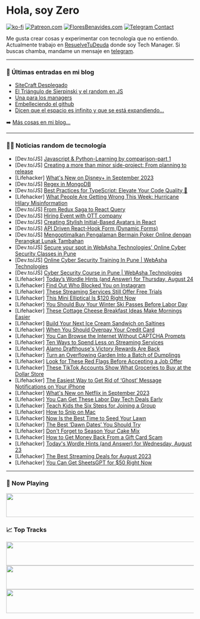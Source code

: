 # Hola, soy Zero

[![ko-fi](https://ko-fi.com/img/githubbutton_sm.svg)](https://ko-fi.com/J3J4N0LUK)
[![Patreon.com](https://img.shields.io/endpoint.svg?url=https%3A%2F%2Fshieldsio-patreon.vercel.app%2Fapi%3Fusername%3Dzerodragon%26type%3Dpatrons&style=for-the-badge)](https://patreon.com/zerodragon)
[![FloresBenavides.com](https://img.shields.io/website?down_message=oops&label=MiBlog&style=for-the-badge&up_message=online&url=https%3A%2F%2Ffloresbenavides.com)](https://floresbenavides.com)
[![Telegram Contact](https://img.shields.io/badge/escr%C3%ADbeme-ZeroDragon-%2326A5E4?style=for-the-badge&logo=telegram)](https://t.me/zerodragon)

Me gusta crear cosas y experimentar con tecnología que no entiendo.
Actualmente trabajo en [ResuelveTuDeuda](http://github.com/resuelve) donde soy Tech Manager.
Si buscas chamba, mandame un mensaje en [telegram](https://t.me/zerodragon).

---

### 📕 Últimas entradas en mi blog
<!-- BLOG-POST-LIST:START -->
- [SiteCraft Desplegado](https://floresbenavides.com/sitecraft-desplegado/)
- [El Triángulo de Sierpinski y el random en JS](https://floresbenavides.com/el-triangulo-de-sierpinski-y-el-random-en-js/)
- [Una para los managers](https://floresbenavides.com/una-para-los-managers/)
- [Embelleciendo el github](https://floresbenavides.com/embelleciendo-el-github/)
- [Dicen que el espacio es infinito y que se está expandiendo…](https://floresbenavides.com/dicen-que-el-espacio-es-infinito-y-que-se-esta-expandiendo/)
<!-- BLOG-POST-LIST:END -->

➡️ [Más cosas en mi blog...](https://floresbenavides.com)

---

### 👨‍💻 Noticias random de tecnología
<!-- TECH-POSTS:START -->
- [Dev.to/JS] [Javascript &amp; Python-Learning by comparison-part 1](https://dev.to/kk-aggarwal/javascript-python-learning-by-comparison-part-1-1olj)
- [Dev.to/JS] [Creating a more than minor side-project: From planning to release](https://dev.to/llxd/creating-a-more-than-minor-side-project-from-planning-to-release-3be8)
- [Lifehacker] [What&#39;s New on Disney+ in September 2023](https://lifehacker.com/whats-new-on-disney-in-september-2023-1850766656?utm_source=regular)
- [Dev.to/JS] [Regex in MongoDB](https://dev.to/ifeanyichima/regex-in-mongodb-436k)
- [Dev.to/JS] [Best Practices for TypeScript: Elevate Your Code Quality 🚀](https://dev.to/shivamblog/best-practices-for-typescript-elevate-your-code-quality-16j8)
- [Lifehacker] [What People Are Getting Wrong This Week: Hurricane Hilary Misinformation](https://lifehacker.com/hurricane-hilary-misinformation-1850768910?utm_source=regular)
- [Dev.to/JS] [From Redux Saga to React Query](https://dev.to/abdeldjalilhachimi/from-redux-saga-to-react-query-3n90)
- [Dev.to/JS] [Hiring Event with OTT company](https://dev.to/bramarish_kadakuntla_5df6/hiring-event-with-ott-company-50kc)
- [Dev.to/JS] [Creating Stylish Initial-Based Avatars in React](https://dev.to/surbhidighe/creating-stylish-initial-based-avatars-in-react-277j)
- [Dev.to/JS] [API Driven React-Hook Form &lpar;Dynamic Forms&rpar;](https://dev.to/muhammadazfaraslam/api-driven-react-hook-form-dynamic-forms-3njb)
- [Dev.to/JS] [Mengoptimalkan Pengalaman Bermain Poker Online dengan Perangkat Lunak Tambahan](https://dev.to/jaerimonfer/mengoptimalkan-pengalaman-bermain-poker-online-dengan-perangkat-lunak-tambahan-hgk)
- [Dev.to/JS] [Secure your spot in WebAsha Technologies&#39; Online Cyber Security Classes in Pune](https://dev.to/webashatech49/secure-your-spot-in-webasha-technologies-online-cyber-security-classes-in-pune-52d2)
- [Dev.to/JS] [Online Cyber Security Training In Pune | WebAsha Technologies](https://dev.to/webashatech49/online-cyber-security-training-in-pune-webasha-technologies-4o1c)
- [Dev.to/JS] [Cyber Security Course in Pune | WebAsha Technologies](https://dev.to/webashatech49/cyber-security-course-in-pune-webasha-technologies-1ghp)
- [Lifehacker] [Today’s Wordle Hints &lpar;and Answer&rpar; for Thursday, August 24](https://lifehacker.com/today-s-wordle-hints-and-answer-for-thursday-august-1850765557?utm_source=regular)
- [Lifehacker] [Find Out Who Blocked You on Instagram](https://lifehacker.com/find-out-who-blocked-you-on-instagram-1850763900?utm_source=regular)
- [Lifehacker] [These Streaming Services Still Offer Free Trials](https://lifehacker.com/these-streaming-services-still-offer-free-trials-1846190471?utm_source=regular)
- [Lifehacker] [This Mini Elliptical Is $120 Right Now](https://lifehacker.com/this-mini-elliptical-is-120-right-now-1850754032?utm_source=regular)
- [Lifehacker] [You Should Buy Your Winter Ski Passes Before Labor Day](https://lifehacker.com/you-should-buy-your-winter-ski-passes-before-labor-day-1850767195?utm_source=regular)
- [Lifehacker] [These Cottage Cheese Breakfast Ideas Make Mornings Easier](https://lifehacker.com/cottage-cheese-is-the-best-no-cook-breakfast-1831588670?utm_source=regular)
- [Lifehacker] [Build Your Next Ice Cream Sandwich on Saltines](https://lifehacker.com/build-your-next-ice-cream-sandwich-on-saltines-1850767449?utm_source=regular)
- [Lifehacker] [When You Should Overpay Your Credit Card](https://lifehacker.com/when-you-should-overpay-your-credit-card-1850767094?utm_source=regular)
- [Lifehacker] [You Can Browse the Internet Without CAPTCHA Prompts](https://lifehacker.com/you-can-browse-the-internet-without-captcha-prompts-1850766546?utm_source=regular)
- [Lifehacker] [Ten Ways to Spend Less on Streaming Services](https://lifehacker.com/spend-less-on-streaming-1850766620?utm_source=regular)
- [Lifehacker] [Alamo Drafthouse&#39;s Victory Rewards Are Back](https://lifehacker.com/alamo-drafthouses-victory-rewards-are-back-1850766796?utm_source=regular)
- [Lifehacker] [Turn an Overflowing Garden Into a Batch of Dumplings](https://lifehacker.com/turn-an-overflowing-garden-into-a-batch-of-dumplings-1850764984?utm_source=regular)
- [Lifehacker] [Look for These Red Flags Before Accepting a Job Offer](https://lifehacker.com/look-for-these-red-flags-before-accepting-a-job-offer-1850766432?utm_source=regular)
- [Lifehacker] [These TikTok Accounts Show What Groceries to Buy at the Dollar Store](https://lifehacker.com/these-tiktok-accounts-show-what-groceries-to-buy-at-the-1850766416?utm_source=regular)
- [Lifehacker] [The Easiest Way to Get Rid of ‘Ghost’ Message Notifications on Your iPhone](https://lifehacker.com/the-easiest-way-to-get-rid-of-ghost-message-notificat-1850765871?utm_source=regular)
- [Lifehacker] [What&#39;s New on Netflix in September 2023](https://lifehacker.com/new-on-netflix-september-2023-1850765988?utm_source=regular)
- [Lifehacker] [You Can Get These Labor Day Tech Deals Early](https://lifehacker.com/you-can-get-these-labor-day-tech-deals-early-1850764868?utm_source=regular)
- [Lifehacker] [Teach Kids the Six Steps for Joining a Group](https://lifehacker.com/teach-kids-the-six-steps-for-joining-a-group-1850765729?utm_source=regular)
- [Lifehacker] [How to Snip on Mac](https://lifehacker.com/how-to-snip-on-mac-1850765530?utm_source=regular)
- [Lifehacker] [Now Is the Best Time to Seed Your Lawn](https://lifehacker.com/now-is-the-best-time-to-seed-your-lawn-1850764040?utm_source=regular)
- [Lifehacker] [The Best ‘Dawn Dates’ You Should Try](https://lifehacker.com/the-best-dawn-dates-you-should-try-1850763910?utm_source=regular)
- [Lifehacker] [Don&#39;t Forget to Season Your Cake Mix](https://lifehacker.com/dont-forget-to-season-your-cake-mix-1850764155?utm_source=regular)
- [Lifehacker] [How to Get Money Back From a Gift Card Scam](https://lifehacker.com/how-to-get-money-back-from-a-gift-card-scam-1850763735?utm_source=regular)
- [Lifehacker] [Today&#39;s Wordle Hints &lpar;and Answer&rpar; for Wednesday, August 23](https://lifehacker.com/todays-wordle-hints-and-answer-for-wednesday-august-1850761251?utm_source=regular)
- [Lifehacker] [The Best Streaming Deals for August 2023](https://lifehacker.com/best-streaming-deals-1850763728?utm_source=regular)
- [Lifehacker] [You Can Get SheetsGPT for $50 Right Now](https://lifehacker.com/you-can-get-sheetsgpt-for-50-right-now-1850743934?utm_source=regular)<!-- TECH-POSTS:END -->

---

### 🎵 Now Playing
<a href="https://spotify-now-playing-dun.vercel.app/now-playing?open"><img src="https://spotify-now-playing-dun.vercel.app/now-playing" width="540" height="64"></a>

### 📈 Top Tracks
<a href="https://spotify-now-playing-dun.vercel.app/top-tracks?i=1&open"><img src="https://spotify-now-playing-dun.vercel.app/top-tracks?i=1" width="540" height="64"></a>
<a href="https://spotify-now-playing-dun.vercel.app/top-tracks?i=2&open"><img src="https://spotify-now-playing-dun.vercel.app/top-tracks?i=2" width="540" height="64"></a>
<a href="https://spotify-now-playing-dun.vercel.app/top-tracks?i=3&open"><img src="https://spotify-now-playing-dun.vercel.app/top-tracks?i=3" width="540" height="64"></a>
